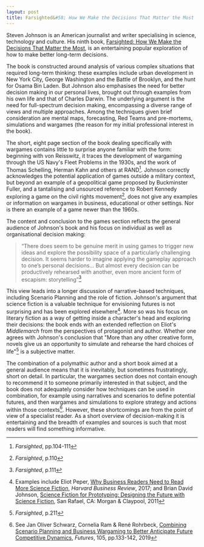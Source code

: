 ```yaml
---
layout: post
title: Farsighted&#58; How We Make the Decisions That Matter the Most
---
```


Steven Johnson is an American journalist and writer specialising in science, technology and culture. His ninth book, [Farsighted: How We Make the Decisions That Matter the Most](https://amzn.to/2TlWqVD), is an entertaining popular exploration of how to make better long-term decisions. 

The book is constructed around analysis of various complex situations that required long-term thinking: these examples include urban development in New York City, George Washington and the Battle of Brooklyn, and the hunt for Osama Bin Laden. But Johnson also emphasises the need for better decision making in our personal lives, brought out through examples from his own life and that of Charles Darwin. The underlying argument is the need for full-spectrum decision making, encompassing a diverse range of views and multiple approaches. Among the techniques given brief consideration are mental maps, forecasting, Red Teams and pre-mortems, simulations and wargames (the reason for my initial professional interest in the book).

The short, eight page section of the book dealing specifically with wargames contains little to surprise anyone familiar with the form: beginning with von Reisswitz, it traces the development of wargaming through the US Navy's Fleet Problems in the 1930s, and the work of Thomas Schelling, Herman Kahn and others at RAND[^1]. Johnson correctly acknowledges the potential application of games outside a military context, but beyond an example of a geopolitical game proposed by Buckminster Fuller, and a tantalising and unsourced reference to Robert Kennedy exploring a game on the civil rights movement[^2], does not give any examples or information on wargames in business, educational or other settings. Nor is there an example of a game newer than the 1960s. 

The content and conclusion to the games section reflects the general audience of Johnson's book and his focus on individual as well as organisational decision making: 

> “There does seem to be genuine merit in using games to trigger new ideas and explore the possibility space of a particularly challenging decision. It seems harder to imagine applying the gameplay approach to one’s personal decisions... But almost every decision can be productively rehearsed with another, even more ancient form of escapism: storytelling”[^3]

This view leads into a longer discussion of narrative-based techniques, including Scenario Planning and the role of fiction. Johnson's argument that science fiction is a valuable technique for envisioning futures is not surprising and has been explored elsewhere[^4]. More so was his focus on literary fiction as a way of getting inside a character's head and exploring their decisions: the book ends with an extended reflection on Eliot's *Middlemarch* from the perspectives of protagonist and author. Whether one agrees with Johnson's conclusion that "More than any other creative form, novels give us an opportunity to simulate and rehearse the hard choices of life"[^5] is a subjective matter.

The combination of a polymathic author and a short book aimed at a general audience means that it is inevitably, but sometimes frustratingly, short on detail. In particular, the wargames section does not contain enough to recommend it to someone primarily interested in that subject, and the book does not adequately consider how techniques can be used in combination, for example using narratives and scenarios to define potential futures, and then wargames and simulations to explore strategy and actions within those contexts[^6]. However, these shortcomings are from the point of view of a specialist reader. As a short overview of decision-making it is entertaining and the breadth of examples and sources is such that most readers will find something informative. 

[^1]: *Farsighted*, pp.104-111
[^2]: *Farsighted*, p.110
[^3]: *Farsighted*, p.111
[^4]: Examples include Eliot Peper, [Why Business Readers Need to Read More Science Fiction](https://hbr.org/2017/07/why-business-leaders-need-to-read-more-science-fiction), *Harvard Business Review*, 2017; and Brian David Johnson, [Science Fiction for Prototyping: Designing the Future with Science Fiction](https://amzn.to/2H1cMMR), San Rafael, CA: Morgan & Claypool, 2011
[^5]: *Farsighted*, p.211
[^6]: See Jan Oliver Schwarz, Cornelia Ram & René Rohrbeck, [Combining Scenario Planning and Business Wargaming to Better Anticipate Future Competitive Dynamics](https://www.sciencedirect.com/science/article/pii/S0016328718300545), *Futures*, 105, pp.133-142, 2019
